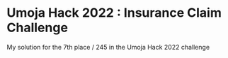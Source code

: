 # Umoja Hack 2022 : Insurance Claim Challenge
 My solution for the 7th place / 245 in the Umoja Hack 2022 challenge
